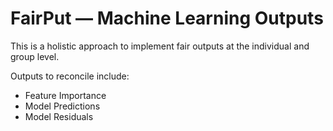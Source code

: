 # FairPut — Machine Learning Outputs

This is a holistic approach to implement fair outputs at the individual and group level.

Outputs to reconcile include:
- Feature Importance
- Model Predictions
- Model Residuals
